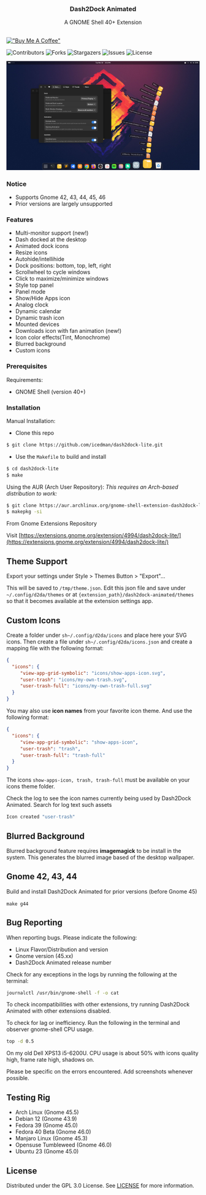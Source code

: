<br/>
<p align="center">
  <h3 align="center">Dash2Dock Animated</h3>

  <p align="center">
    A GNOME Shell 40+ Extension
    <br/>
    <br/>
  </p>
</p>

[!["Buy Me A Coffee"](https://www.buymeacoffee.com/assets/img/custom_images/orange_img.png)](https://www.buymeacoffee.com/icedman)

![Contributors](https://img.shields.io/github/contributors/icedman/dash2dock-lite?color=dark-green) ![Forks](https://img.shields.io/github/forks/icedman/dash2dock-lite?style=social) ![Stargazers](https://img.shields.io/github/stars/icedman/dash2dock-lite?style=social) ![Issues](https://img.shields.io/github/issues/icedman/dash2dock-lite) ![License](https://img.shields.io/github/license/icedman/dash2dock-lite) 

![Screen Shot](https://raw.githubusercontent.com/icedman/dash2dock-lite/main/screenshots/Screenshot%20from%202024-03-19%2015-31-27.png)

### Notice

* Supports Gnome 42, 43, 44, 45, 46
* Prior versions are largely unsupported

### Features

* Multi-monitor support (new!)
* Dash docked at the desktop
* Animated dock icons
* Resize icons
* Autohide/intellihide
* Dock positions: bottom, top, left, right
* Scrollwheel to cycle windows
* Click to maximize/minimize windows
* Style top panel
* Panel mode
* Show/Hide Apps icon
* Analog clock
* Dynamic calendar
* Dynamic trash icon
* Mounted devices
* Downloads icon with fan animation (new!)
* Icon color effects(Tint, Monochrome)
* Blurred background
* Custom icons

### Prerequisites

Requirements:

* GNOME Shell (version 40+)

### Installation

Manual Installation: 
- Clone this repo
```bash
$ git clone https://github.com/icedman/dash2dock-lite.git
```
- Use the `Makefile` to build and install
```bash 
$ cd dash2dock-lite
$ make
```

Using the AUR (Arch User Repository):
*This requires an Arch-based distribution to work:*
```bash
$ git clone https://aur.archlinux.org/gnome-shell-extension-dash2dock-lite.git
$ makepkg -si
```

From Gnome Extensions Repository

Visit [https://extensions.gnome.org/extension/4994/dash2dock-lite/](https://extensions.gnome.org/extension/4994/dash2dock-lite/)

## Theme Support

Export your settings under Style > Themes Button > "Export"...

This will be saved to ```/tmp/theme.json```. Edit this json file and save under ```~/.config/d2da/themes``` or at ```{extension_path}/dash2dock-animated/themes``` so that it becomes available at the extension settings app.

## Custom Icons

Create a folder under ```sh~/.config/d2da/icons``` and place here your SVG icons. Then create a file under ```sh~/.config/d2da/icons.json``` and create a mapping file with the following format:

```json
{
  "icons": {
     "view-app-grid-symbolic": "icons/show-apps-icon.svg",
     "user-trash": "icons/my-own-trash.svg",
     "user-trash-full": "icons/my-own-trash-full.svg"
  }
}
```

You may also use **icon names** from your favorite icon theme. And use the following format:

```json
{
  "icons": {
     "view-app-grid-symbolic": "show-apps-icon",
     "user-trash": "trash",
     "user-trash-full": "trash-full"
  }
}
```

The icons ```show-apps-icon, trash, trash-full``` must be available on your icons theme folder. 

Check the log to see the icon names currently being used by Dash2Dock Animated. Search for log text such assets

```sh
Icon created "user-trash"
```

## Blurred Background

Blurred background feature requires **imagemagick** to be install in the system. This generates the blurred image based of the desktop wallpaper.

## Gnome 42, 43, 44

Build and install Dash2Dock Animated for prior versions (before Gnome 45)

```make g44```

## Bug Reporting

When reporting bugs. Please indicate the following:

* Linux Flavor/Distribution and version
* Gnome version (45.xx)
* Dash2Dock Animated release number

Check for any exceptions in the logs by running the following at the terminal:

```sh
journalctl /usr/bin/gnome-shell -f -o cat
```

To check incompatibilities with other extensions, try running Dash2Dock Animated with other extensions disabled.

To check for lag or inefficiency. Run the following in the terminal and observer gnome-shell CPU usage.

```sh
top -d 0.5
```

On my old Dell XPS13 i5-6200U. CPU usage is about 50% with icons quality high, frame rate high, shadows on.

Please be specific on the errors encountered. Add screenshots whenever possible.

## Testing Rig

* Arch Linux (Gnome 45.5)
* Debian 12 (Gnome 43.9)
* Fedora 39 (Gnome 45.0)
* Fedora 40 Beta (Gnome 46.0)
* Manjaro Linux (Gnome 45.3)
* Opensuse Tumbleweed (Gnome 46.0)
* Ubuntu 23 (Gnome 45.0)

## License

Distributed under the GPL 3.0 License. See [LICENSE](https://github.com/icedman/dash2dock-lite/blob/main/LICENSE.md) for more information.
